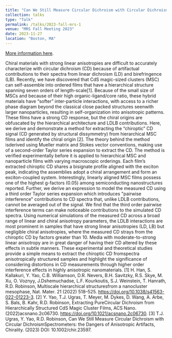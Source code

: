 ```yaml
---
title: "Can We Still Measure Circular Dichroism with Circular Dichroism Spectrometers: Anisotropic Artifactsin Multiscale Hierarchically Structured Films from Magic-Sized Clusters"
collection: talks
type: "Talk"
permalink: /talks/2023-fall-mrs-1
venue: "MRS Fall Meeting 2023"
date: 2023-11-27
location: "Boston, MA"
---
```


[More information here](https://www.mrs.org/meetings-events/fall-meetings-exhibits/2023-mrs-fall-meeting/symposium-sessions/presentations/detail/2023_mrs_fall_meeting/2023_mrs_fall_meeting-3958832).

Chiral materials with strong linear anisotropies are difficult to accurately characterize with circular dichroism (CD) because of artifactual contributions to their spectra from linear dichroism (LD) and birefringence (LB). Recently, we have discovered that CdS magic-sized clusters (MSC) can self-assemble into ordered films that have a hierarchical structure spanning seven orders of length-scale[1]. Because of the small size of MSCs and because of their high organic-ligand/core ratio, these hybrid materials have “softer” inter-particle interactions, with access to a richer phase diagram beyond the classical close packed structures seenwith larger nanoparticles, resulting in self-organization into anisotropic patterns. These films have a strong CD response, but the chiral origins are obfuscated by the hierarchical architecture and LDLB contributions. Here, we derive and demonstrate a method for extracting the “chiroptic” CD signal (CD generated by structural dissymmetry) from hierarchical MSC films and identify the chiral origin [2]. The theory behind the method isderived using Mueller matrix and Stokes vector conventions, making use of a second-order Taylor series expansion to extract the CD. The method is verified experimentally before it is applied to hierarchical MSC and nanoparticle films with varying macroscopic orderings. Each film’s extracted chiroptic CD shares a bisignate profile aligned with the exciton peak, indicating the assemblies adopt a chiral arrangement and form an exciton-coupled system. Interestingly, linearly aligned MSC films possess one of the highest g-factors (0.05) among semiconducting nanostructures reported. Further, we derive an expression to model the measured CD using a third order Taylor series expansion which introduces "pairwise interference" contributions to CD spectra that, unlike LDLB contributions, cannot be averaged out of the signal. We find that the third order pairwise interference terms can make noticeable contributions to the simulated CD spectra. Using numerical simulations of the measured CD across a broad range of linear and chiral anisotropy parameters, the LDLB interactions are most prominent in samples that have strong linear anisotropies (LD, LB) but negligible chiral anisotropies, where the measured CD strays from the chiroptic CD by factors greater than 10. Media with moderate-to-strong linear anisotropy are in great danger of having their CD altered by these effects in subtle manners. These experimental and theoretical studies provide a simple means to extract the chiroptic CD fromspectra anisotropically structured samples and highlight the significance of considering distortions in CD measurements through higher order interference effects in highly anisotropic nanomaterials.
[1] H. Han, S. Kallakuri, Y. Yao, C.B. Williamson, D.R. Nevers, B.H. Savitzky, R.S. Skye, M. Xu, O. Voznyy, J.Dshemuchadse, L.F. Kourkoutis, S.J. Weinstein, T. Hanrath, R.D. Robinson, Multiscale hierarchical structuresfrom a nanocluster mesophase, Nat. Mater. 21 (2022) 518–525. https://doi.org/10.1038/s41563-022-01223-3.
[2] Y. Yao, T.J. Ugras, T. Meyer, M. Dykes, D. Wang, A. Arbe, S. Bals, B. Kahr, R.D. Robinson, Extracting PureCircular Dichroism from Hierarchically Structured CdS Magic Cluster Films, ACS Nano. (2022)acsnano.2c06730. https://doi.org/10.1021/acsnano.2c06730.
[3] T.J. Ugras, Y. Yao, R.D. Robinson, Can We Still Measure Circular Dichroism with Circular DichroismSpectrometers: the Dangers of Anisotropic Artifacts, Chirality. (2023) DOI: 10.1002/chir.23597.